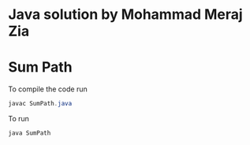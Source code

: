 # Java solution by Mohammad Meraj Zia
# Sum Path

To compile the code run
```java
javac SumPath.java
```
To run
```java
java SumPath
```
